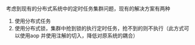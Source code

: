 考虑到现有的分布式系统中的定时任务集群问题，现有的解决方案有两种

1. 使用分布式任务
2. 使用分布式锁，集群中抢到锁的执行定时任务，抢不到的则不执行（此方式可以使用aop 并使用注解的切入，降低对原系统的耦合）